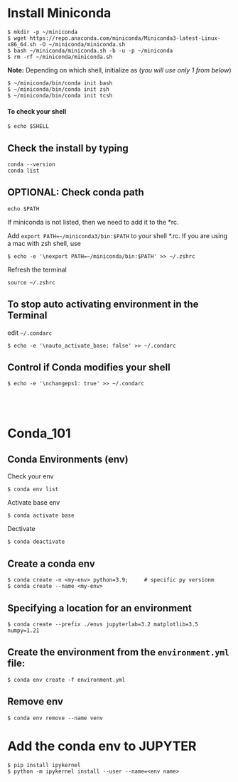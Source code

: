 # Install Miniconda
```
$ mkdir -p ~/miniconda
$ wget https://repo.anaconda.com/miniconda/Miniconda3-latest-Linux-x86_64.sh -O ~/miniconda/miniconda.sh
$ bash ~/miniconda/miniconda.sh -b -u -p ~/miniconda
$ rm -rf ~/miniconda/miniconda.sh
```

**Note:** Depending on which shell, initialize as (*you will use only 1 from below*)
```
$ ~/miniconda/bin/conda init bash
$ ~/miniconda/bin/conda init zsh
$ ~/miniconda/bin/conda init tcsh
```
#### To check your shell 
```
$ echo $SHELL
```

## Check the install by typing
```
conda --version
conda list
```

## OPTIONAL: Check conda path 
```
echo $PATH
```
If miniconda is not listed, then we need to add it to the *rc. 

Add `export PATH=~/miniconda3/bin:$PATH` to your shell *.rc. If you are using a mac with zsh shell, use   
```
$ echo -e '\nexport PATH=~/miniconda/bin:$PATH' >> ~/.zshrc
```
Refresh the terminal 
```
source ~/.zshrc
```  
## To stop auto activating environment in the Terminal
edit `~/.condarc`  
```
$ echo -e '\nauto_activate_base: false' >> ~/.condarc
```

## Control if Conda modifies your shell 
```
$ echo -e '\nchangeps1: true' >> ~/.condarc
```

<br><br>  

# Conda_101
## Conda Environments (env)
Check your env 
```
$ conda env list
```

Activate base env 
```
$ conda activate base
```
Dectivate 
```
$ conda deactivate 
```

## Create a conda env
```
$ conda create -n <my-env> python=3.9;     # specific py versionm 
$ conda create --name <my-env>
```

## Specifying a location for an environment
```
$ conda create --prefix ./envs jupyterlab=3.2 matplotlib=3.5 numpy=1.21
```

## Create the environment from the `environment.yml` file:
```
$ conda env create -f environment.yml
```

## Remove env
```
$ conda env remove --name venv
```


# Add the conda env to JUPYTER
```
$ pip install ipykernel   
$ python -m ipykernel install --user --name=<env name> 
```